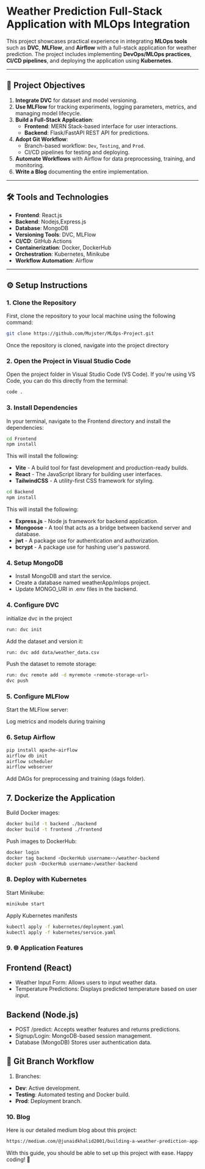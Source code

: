 # Weather Prediction Full-Stack Application with MLOps Integration

This project showcases practical experience in integrating **MLOps tools** such as **DVC**, **MLFlow**, and **Airflow** with a full-stack application for weather prediction. The project includes implementing **DevOps/MLOps practices**, **CI/CD pipelines**, and deploying the application using **Kubernetes**.

---

## 🚀 Project Objectives

1. **Integrate DVC** for dataset and model versioning.
2. **Use MLFlow** for tracking experiments, logging parameters, metrics, and managing model lifecycle.
3. **Build a Full-Stack Application**:
   - **Frontend**: MERN Stack-based interface for user interactions.
   - **Backend**: Flask/FastAPI REST API for predictions.
4. **Adopt Git Workflow**:
   - Branch-based workflow: `Dev`, `Testing`, and `Prod`.
   - CI/CD pipelines for testing and deploying.
5. **Automate Workflows** with Airflow for data preprocessing, training, and monitoring.
6. **Write a Blog** documenting the entire implementation.

---

## 🛠️ Tools and Technologies

- **Frontend**: React.js
- **Backend**: Nodejs,Express.js
- **Database**: MongoDB
- **Versioning Tools**: DVC, MLFlow
- **CI/CD**: GitHub Actions
- **Containerization**: Docker, DockerHub
- **Orchestration**: Kubernetes, Minikube
- **Workflow Automation**: Airflow

---

## ⚙️ Setup Instructions

### 1. Clone the Repository

First, clone the repository to your local machine using the following command:

```bash
git clone https://github.com/Mujster/MLOps-Project.git

```
Once the repository is cloned, navigate into the project directory

### 2. Open the Project in Visual Studio Code

Open the project folder in Visual Studio Code (VS Code). If you're using VS Code, you can do this directly from the terminal:

```bash
code .

```
### 3. Install Dependencies

In your terminal, navigate to the Frontend directory and install the dependencies:

```bash
cd Frontend
npm install

```
This will install the following:

- **Vite** - A build tool for fast development and production-ready builds.
- **React** - The JavaScript library for building user interfaces.
- **TailwindCSS** - A utility-first CSS framework for styling.

```bash
cd Backend
npm install

```

This will install the following:

- **Express.js** - Node js framework for backend application.
- **Mongoose** - A tool that acts as a bridge between backend server and database.
- **jwt** - A package use for authentication and authorization.
- **bcrypt** - A package use for hashing user's password.


### 4. Setup MongoDB

- Install MongoDB and start the service.
- Create a database named weatherApp/mlops project.
- Update MONGO_URI in .env files in the backend.


### 4. Configure DVC

initialize dvc in the project 


```bash
run: dvc init
```
Add the dataset and version it:
```bash
run: dvc add data/weather_data.csv
```

Push the dataset to remote storage:

```bash
run: dvc remote add -d myremote <remote-storage-url>
dvc push
```

### 5. Configure MLFlow

Start the MLFlow server:

Log metrics and models during training


### 6. Setup Airflow
```bash 
pip install apache-airflow
airflow db init
airflow scheduler
airflow webserver
```
Add DAGs for preprocessing and training (dags folder).

## 7. Dockerize the Application

Build Docker images:

```bash 
docker build -t backend ./backend
docker build -t frontend ./frontend
```

Push images to DockerHub:

```bash 
docker login
docker tag backend <DockerHub username>>/weather-backend
docker push <DockerHub username>/weather-backend
```

### 8.  Deploy with Kubernetes

Start Minikube:

```bash
minikube start
```

Apply Kubernetes manifests

```bash
kubectl apply -f kubernetes/deployment.yaml
kubectl apply -f kubernetes/service.yaml
```

### 9. 🌐 Application Features

## Frontend (React)

- Weather Input Form: Allows users to input weather data.
- Temperature Predictions: Displays predicted temperature based on user input.

## Backend (Node.js)

- POST /predict: Accepts weather features and returns predictions.
- Signup/Login: MongoDB-based session management.
- Database (MongoDB) Stores user authentication data.

## 🔀 Git Branch Workflow

1. Branches:
  - **Dev**: Active development.
  - **Testing**: Automated testing and Docker build.
  - **Prod**: Deployment branch.



### 10. Blog

Here is our detailed medium blog about this project:

```bash
https://medium.com/@junaidkhalid2001/building-a-weather-prediction-app-with-mlops-a-journey-into-dvc-mlflow-and-kubernetes-72ac35f83875
```

With this guide, you should be able to set up this project with ease. Happy coding! 🚀
